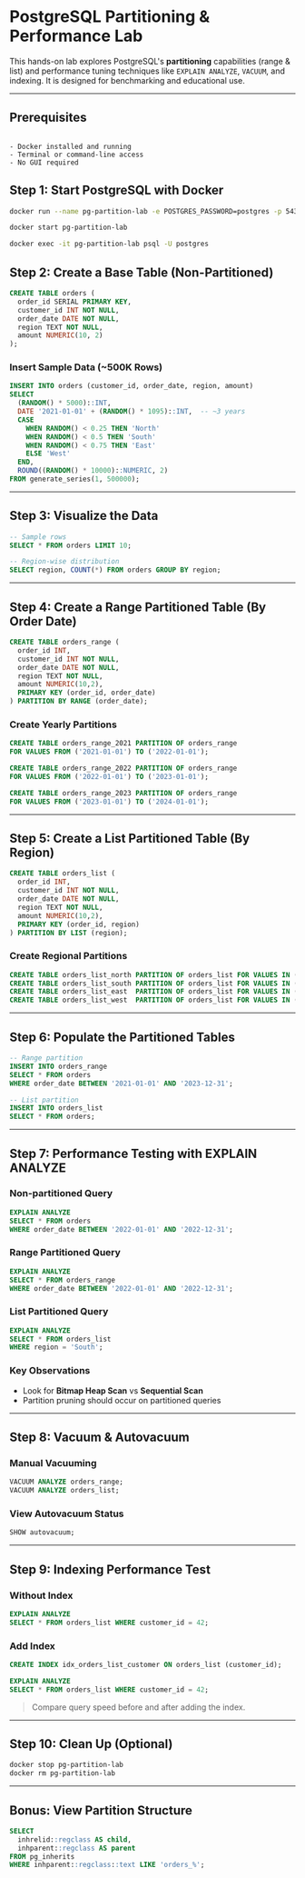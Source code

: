 # PostgreSQL Partitioning & Performance Lab


This hands-on lab explores PostgreSQL's **partitioning** capabilities (range & list) and performance tuning techniques like `EXPLAIN ANALYZE`, `VACUUM`, and indexing. It is designed for benchmarking and educational use.

---
## Prerequisites
````

- Docker installed and running
- Terminal or command-line access
- No GUI required
````
## Step 1: Start PostgreSQL with Docker

```bash
docker run --name pg-partition-lab -e POSTGRES_PASSWORD=postgres -p 5432:5432 -d postgres:16

docker start pg-partition-lab        

docker exec -it pg-partition-lab psql -U postgres
````

## Step 2: Create a Base Table (Non-Partitioned)

```sql
CREATE TABLE orders (
  order_id SERIAL PRIMARY KEY,
  customer_id INT NOT NULL,
  order_date DATE NOT NULL,
  region TEXT NOT NULL,
  amount NUMERIC(10, 2)
);
```

### Insert Sample Data (\~500K Rows)

```sql
INSERT INTO orders (customer_id, order_date, region, amount)
SELECT
  (RANDOM() * 5000)::INT,
  DATE '2021-01-01' + (RANDOM() * 1095)::INT,  -- ~3 years
  CASE
    WHEN RANDOM() < 0.25 THEN 'North'
    WHEN RANDOM() < 0.5 THEN 'South'
    WHEN RANDOM() < 0.75 THEN 'East'
    ELSE 'West'
  END,
  ROUND((RANDOM() * 10000)::NUMERIC, 2)
FROM generate_series(1, 500000);
```

---

## Step 3: Visualize the Data

```sql
-- Sample rows
SELECT * FROM orders LIMIT 10;

-- Region-wise distribution
SELECT region, COUNT(*) FROM orders GROUP BY region;
```

---

## Step 4: Create a Range Partitioned Table (By Order Date)

```sql
CREATE TABLE orders_range (
  order_id INT,
  customer_id INT NOT NULL,
  order_date DATE NOT NULL,
  region TEXT NOT NULL,
  amount NUMERIC(10,2),
  PRIMARY KEY (order_id, order_date)
) PARTITION BY RANGE (order_date);
```

### Create Yearly Partitions

```sql
CREATE TABLE orders_range_2021 PARTITION OF orders_range
FOR VALUES FROM ('2021-01-01') TO ('2022-01-01');

CREATE TABLE orders_range_2022 PARTITION OF orders_range
FOR VALUES FROM ('2022-01-01') TO ('2023-01-01');

CREATE TABLE orders_range_2023 PARTITION OF orders_range
FOR VALUES FROM ('2023-01-01') TO ('2024-01-01');
```

---

## Step 5: Create a List Partitioned Table (By Region)

```sql
CREATE TABLE orders_list (
  order_id INT,
  customer_id INT NOT NULL,
  order_date DATE NOT NULL,
  region TEXT NOT NULL,
  amount NUMERIC(10,2),
  PRIMARY KEY (order_id, region)
) PARTITION BY LIST (region);
```

### Create Regional Partitions

```sql
CREATE TABLE orders_list_north PARTITION OF orders_list FOR VALUES IN ('North');
CREATE TABLE orders_list_south PARTITION OF orders_list FOR VALUES IN ('South');
CREATE TABLE orders_list_east  PARTITION OF orders_list FOR VALUES IN ('East');
CREATE TABLE orders_list_west  PARTITION OF orders_list FOR VALUES IN ('West');
```

---

## Step 6: Populate the Partitioned Tables

```sql
-- Range partition
INSERT INTO orders_range
SELECT * FROM orders
WHERE order_date BETWEEN '2021-01-01' AND '2023-12-31';

-- List partition
INSERT INTO orders_list
SELECT * FROM orders;
```

---

## Step 7: Performance Testing with EXPLAIN ANALYZE

### Non-partitioned Query

```sql
EXPLAIN ANALYZE
SELECT * FROM orders
WHERE order_date BETWEEN '2022-01-01' AND '2022-12-31';
```

### Range Partitioned Query

```sql
EXPLAIN ANALYZE
SELECT * FROM orders_range
WHERE order_date BETWEEN '2022-01-01' AND '2022-12-31';
```

### List Partitioned Query

```sql
EXPLAIN ANALYZE
SELECT * FROM orders_list
WHERE region = 'South';
```

### Key Observations

* Look for **Bitmap Heap Scan** vs **Sequential Scan**
* Partition pruning should occur on partitioned queries

---

## Step 8: Vacuum & Autovacuum

### Manual Vacuuming

```sql
VACUUM ANALYZE orders_range;
VACUUM ANALYZE orders_list;
```

### View Autovacuum Status

```sql
SHOW autovacuum;
```
---

## Step 9: Indexing Performance Test

### Without Index

```sql
EXPLAIN ANALYZE
SELECT * FROM orders_list WHERE customer_id = 42;
```

### Add Index

```sql
CREATE INDEX idx_orders_list_customer ON orders_list (customer_id);

EXPLAIN ANALYZE
SELECT * FROM orders_list WHERE customer_id = 42;
```

> Compare query speed before and after adding the index.

---

## Step 10: Clean Up (Optional)

```bash
docker stop pg-partition-lab
docker rm pg-partition-lab
```

---

## Bonus: View Partition Structure

```sql
SELECT
  inhrelid::regclass AS child,
  inhparent::regclass AS parent
FROM pg_inherits
WHERE inhparent::regclass::text LIKE 'orders_%';
```
